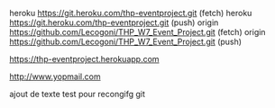 heroku	https://git.heroku.com/thp-eventproject.git (fetch)
heroku	https://git.heroku.com/thp-eventproject.git (push)
origin	https://github.com/Lecogoni/THP_W7_Event_Project.git (fetch)
origin	https://github.com/Lecogoni/THP_W7_Event_Project.git (push)


https://thp-eventproject.herokuapp.com

http://www.yopmail.com


ajout de texte test pour recongifg git 